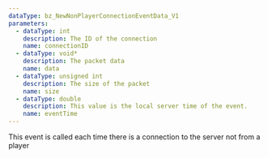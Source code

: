 ```yaml
---
dataType: bz_NewNonPlayerConnectionEventData_V1
parameters:
  - dataType: int
    description: The ID of the connection
    name: connectionID
  - dataType: void*
    description: The packet data
    name: data
  - dataType: unsigned int
    description: The size of the packet
    name: size
  - dataType: double
    description: This value is the local server time of the event.
    name: eventTime
---
```


This event is called each time there is a connection to the server not from a player
